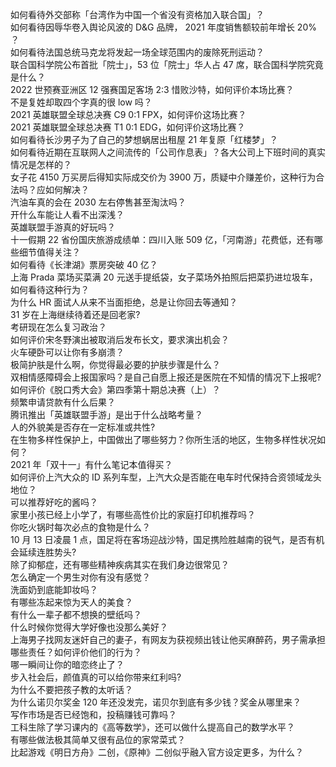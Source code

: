 如何看待外交部称「台湾作为中国一个省没有资格加入联合国」？  
如何看待因辱华卷入舆论风波的 D&G 品牌， 2021 年度销售额较前年增长 20% ？  
如何看待法国总统马克龙将发起一场全球范围内的废除死刑运动？  
联合国科学院公布首批「院士」，53 位「院士」华人占 47 席，联合国科学院究竟是什么？  
2022 世预赛亚洲区 12 强赛国足客场 2:3 惜败沙特，如何评价本场比赛？  
不是复姓却取四个字真的很 low 吗？  
2021 英雄联盟全球总决赛 C9 0:1 FPX，如何评价这场比赛？  
2021 英雄联盟全球总决赛 T1 0:1 EDG，如何评价这场比赛？  
如何看待长沙男子为了自己的梦想蜗居出租屋 21 年复原「红楼梦」？  
如何看待近期在互联网人之间流传的「公司作息表」？各大公司上下班时间的真实情况是怎样的？  
女子花 4150 万买房后得知实际成交价为 3900 万，质疑中介赚差价，这种行为合法吗？应如何解决？  
汽油车真的会在 2030 左右停售甚至淘汰吗？  
开什么车能让人看不出深浅？  
英雄联盟手游真的好玩吗？  
十一假期 22 省份国庆旅游成绩单：四川入账 509 亿，「河南游」花费低，还有哪些细节值得关注？  
如何看待《长津湖》票房突破 40 亿？  
上海 Prada 菜场买菜满 20 元送手提纸袋，女子菜场外拍照后把菜扔进垃圾车，如何看待这种行为？  
为什么 HR 面试人从来不当面拒绝，总是让你回去等通知？  
31 岁在上海继续待着还是回老家?  
考研现在怎么复习政治？  
如何评价宋冬野演出被取消后发布长文，要求演出机会？  
火车硬卧可以让你有多崩溃？  
极简护肤是什么啊，你觉得最必要的护肤步骤是什么？  
双相情感障碍会上报国家吗？是自己自愿上报还是医院在不知情的情况下上报呢?  
如何评价《脱口秀大会》第四季第十期总决赛（上）？  
频繁申请贷款有什么后果？  
腾讯推出「英雄联盟手游」是出于什么战略考量？  
人的外貌美是否存在一定标准或共性?  
在生物多样性保护上，中国做出了哪些努力？你所生活的地区，生物多样性状况如何？  
2021 年「双十一」有什么笔记本值得买？  
如何评价上汽大众的 ID 系列车型，上汽大众是否能在电车时代保持合资领域龙头地位？  
可以推荐好吃的酱吗？  
家里小孩已经上小学了，有哪些高性价比的家庭打印机推荐吗？  
你吃火锅时每次必点的食物是什么？  
10 月 13 日凌晨 1 点，国足将在客场迎战沙特，国足携险胜越南的锐气，是否有机会延续连胜势头?  
除了抑郁症，还有哪些精神疾病其实在我们身边很常见？  
怎么确定一个男生对你有没有感觉？  
洗面奶到底能卸妆吗？  
有哪些冻起来惊为天人的美食？  
有什么一辈子都不想换的壁纸吗？  
什么时候你觉得大学好像也没那么美好？  
上海男子找网友迷奸自己的妻子，有网友为获视频出钱让他买麻醉药，男子需承担哪些责任？如何评价他们的行为？  
哪一瞬间让你的暗恋终止了？  
步入社会后，颜值真的可以给你带来红利吗?  
为什么不要把孩子教的太听话？  
为什么诺贝尔奖金 120 年还没发完，诺贝尔到底有多少钱？奖金从哪里来？  
写作市场是否已经饱和，投稿赚钱可靠吗？  
工科生除了学习课内的《高等数学》，还可以做什么提高自己的数学水平？  
有哪些做法极其简单又很有品位的家常菜式？  
比起游戏《明日方舟》二创，《原神》二创似乎融入官方设定更多，为什么？  
